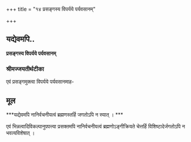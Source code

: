 +++
title = "१४ प्रसङ्गस्य विपर्यये पर्यवसानम्"

+++


## यद्येवमपि..

**प्रसङ्गस्य विपर्यये पर्यवसानम्**

### **श्रीमज्जयतीर्थटीका**

एवं प्रसङ्गमुक्त्वा विपर्यये पर्यवसानमाह-

## **मूल**

***यद्येवमपि नानिर्वचनीयत्वं ब्रह्मणस्तर्हि जगतोऽपि न स्यात् । ***

एवं भिन्नत्वादिविकल्पानुपपत्त्या प्रसक्तमपि नानिर्वचनीयत्वं ब्रह्मणोऽङ्गीक्रियते चेत्तर्हि विशिष्टादेर्जगतोऽपि न भवत्यविशेषात् ।

